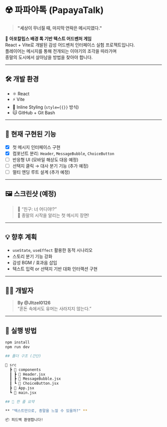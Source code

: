 # ☢️ 파파야톡 (PapayaTalk)

> **"세상이 무너질 때, 마지막 연락은 메시지였다."**

📱 **아포칼립스 배경 톡 기반 텍스트 어드벤처 게임**  
React + Vite로 개발된 감성 어드벤처 인터페이스 실험 프로젝트입니다.  
플레이어는 메시지를 통해 전개되는 이야기의 조각을 따라가며  
종말의 도시에서 살아남을 방법을 찾아야 합니다.

---

## 🛠 개발 환경

- ⚛ React
- ⚡ Vite
- 🎨 Inline Styling (`style={{}}` 방식)
- 🐱 GitHub + Git Bash

---

## 🧪 현재 구현된 기능

- [x] 첫 메시지 인터페이스 구현
- [x] 컴포넌트 분리: `Header`, `MessageBubble`, `ChoiceButton`
- [ ] 반응형 UI (모바일 해상도 대응 예정)
- [ ] 선택지 클릭 → 대사 분기 기능 (추가 예정)
- [ ] 멀티 엔딩 루트 설계 (추가 예정)

---

## 🖼 스크린샷 (예정)

> 📸 “친구: 너 어디야!?”  
> 💬 종말의 시작을 알리는 첫 메시지 장면!

---

## 💡 향후 계획

- `useState`, `useEffect` 활용한 동적 시나리오
- 스토리 분기 기능 강화
- 감성 BGM / 효과음 삽입
- 텍스트 입력 or 선택지 기반 대화 인터랙션 구현

---

## 👨‍💻 개발자

> **By @JItzel0126**  
“혼돈 속에서도 유머는 사라지지 않는다.”

---

## 🧭 실행 방법

```bash
npm install
npm run dev

## 폴더 구조 (간단)

📁 src
  ┣ 📁 components
  ┃ ┣ 📄 Header.jsx
  ┃ ┣ 📄 MessageBubble.jsx
  ┃ ┗ 📄 ChoiceButton.jsx
  ┣ 📄 App.jsx
  ┗ 📄 main.jsx

## 📣 한 줄 요약

** "텍스트만으로, 종말을 느낄 수 있을까?" **

📦 피드백 환영합니다!

